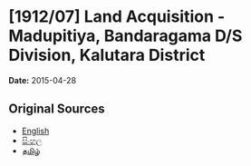 # [1912/07] Land Acquisition - Madupitiya, Bandaragama D/S Division, Kalutara District

**Date:** 2015-04-28

## Original Sources

- [English](https://documents.gov.lk/view/extra-gazettes/2015/4/1912-07_E.pdf)
- [සිංහල](https://documents.gov.lk/view/extra-gazettes/2015/4/1912-07_S.pdf)
- [தமிழ்](https://documents.gov.lk/view/extra-gazettes/2015/4/1912-07_T.pdf)
